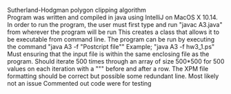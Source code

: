 Sutherland-Hodgman polygon clipping algorithm<br />
Program was written and compiled in java using IntelliJ on MacOS X 10.14. 
In order to run the program, the user must first type and run "javac A3.java" from wherever the program will be run
This creates a class that allows it to be executable from command line.
The program can be run by executing the command "java A3 -f "Postcript file"" Example; "java A3 -f hw3_1.ps"
Must ensuring that the input file is within the same enclosing file as the program.
Should iterate 500 times through an array of size 500*500 for 500 values on each iteration with a """ before and after a row.
The XPM file formatting should be correct but possible some redundant line. Most likely not an issue
Commented out code were for testing

